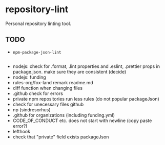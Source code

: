# repository-lint

Personal repository linting tool.

## TODO

- `npm-package-json-lint`

```json

```

- nodejs: check for .format, .lint properties and .eslint, .prettier props in package.json. make sure they are consistent (decide)
- nodejs: funding
- rules-org/fox-land remark readme.md
- diff function when changing files
- .github check for errors
- private npm repositories run less rules (do not popular packageJson)
- check for unecessary files github
- np (sindresorhus)
- .github for organizations (including funding.yml)
- CODE_OF_CONDUCT etc. does not start with newline (copy paste error?)
- lefthook
- check that "private" field exists packageJson
